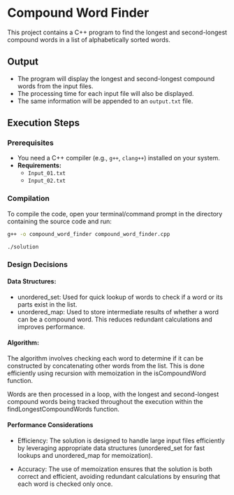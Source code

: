 # Compound Word Finder

This project contains a C++ program to find the longest and second-longest compound words in a list of alphabetically sorted words.

## Output
- The program will display the longest and second-longest compound words from the input files.
- The processing time for each input file will also be displayed.
- The same information will be appended to an `output.txt` file.

## Execution Steps

### Prerequisites
- You need a C++ compiler (e.g., `g++`, `clang++`) installed on your system.
- **Requirements:**
  - `Input_01.txt`
  - `Input_02.txt`

### Compilation
To compile the code, open your terminal/command prompt in the directory containing the source code and run:

```bash
g++ -o compound_word_finder compound_word_finder.cpp
```
```bash
./solution
```

### Design Decisions
#### Data Structures:

- unordered_set: Used for quick lookup of words to check if a word or its parts exist in the list.
- unordered_map: Used to store intermediate results of whether a word can be a compound word. This reduces redundant calculations and improves performance.

#### Algorithm:

The algorithm involves checking each word to determine if it can be constructed by concatenating other words from the list. This is done efficiently using recursion with memoization in the isCompoundWord function.

Words are then processed in a loop, with the longest and second-longest compound words being tracked throughout the execution within the findLongestCompoundWords function.

#### Performance Considerations
- Efficiency: The solution is designed to handle large input files efficiently by leveraging appropriate data structures (unordered_set for fast lookups and unordered_map for memoization).

- Accuracy: The use of memoization ensures that the solution is both correct and efficient, avoiding redundant calculations by ensuring that each word is checked only once.